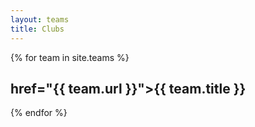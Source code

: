 ```yaml
---
layout: teams
title: Clubs
---
```

{% for team in site.teams %}
  <div class="team">
  <h2><a <img src="{{team.feature_image}}"> href="{{ team.url }}">{{ team.title }}</a>
  </h2>
  </div>
{% endfor %}
